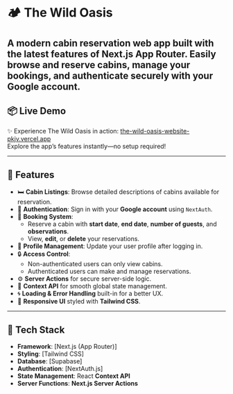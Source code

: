 # 🏕️ The Wild Oasis

A modern cabin reservation web app built with the latest features of **Next.js App Router**. Easily browse and reserve cabins, manage your bookings, and authenticate securely with your Google account.
---

## 📦 Live Demo

✨ Experience The Wild Oasis in action: [the-wild-oasis-website-pkjv.vercel.app](https://the-wild-oasis-website-pkjv.vercel.app/)  
Explore the app’s features instantly—no setup required!

---

## 🌟 Features

- 🛏️ **Cabin Listings**: Browse detailed descriptions of cabins available for reservation.
- 🔐 **Authentication**: Sign in with your **Google account** using `NextAuth`.
- 📅 **Booking System**:
  - Reserve a cabin with **start date**, **end date**, **number of guests**, and **observations**.
  - View, **edit**, or **delete** your reservations.
- 👤 **Profile Management**: Update your user profile after logging in.
- 🔒 **Access Control**:
  - Non-authenticated users can only view cabins.
  - Authenticated users can make and manage reservations.
- ⚙️ **Server Actions** for secure server-side logic.
- 💬 **Context API** for smooth global state management.
- 🌀 **Loading & Error Handling** built-in for a better UX.
- 🎨 **Responsive UI** styled with **Tailwind CSS**.

---

## 🚀 Tech Stack

- **Framework**: [Next.js (App Router)]
- **Styling**: [Tailwind CSS]
- **Database**: [Supabase]
- **Authentication**: [NextAuth.js]
- **State Management**: React **Context API**
- **Server Functions**: **Next.js Server Actions**
